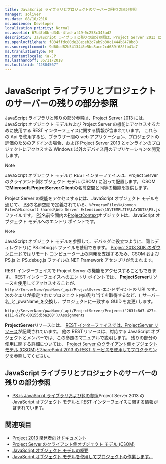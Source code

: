 ```yaml
---
title: JavaScript ライブラリとプロジェクトのサーバーの残りの部分参照
manager: soliver
ms.date: 08/10/2016
ms.audience: Developer
localization_priority: Normal
ms.assetid: 67b47b8b-d34b-4fad-af49-0c258c345ad2
description: JavaScript ライブラリと残りの部分参照は、Project Server 2013 には、JavaScript オブジェクト モデルおよび Project Server の機能にアクセスするために使用する REST インターフェイスに関する情報が含まれています。 これらの Api を使用すると、ブラウザー間の web アプリケーション、プロジェクトの評価のためのアドインの場合、および Project Server 2013 とオンラインのプロジェクトにアクセスする Windows 以外のデバイス用のアプリケーションを開発します。
ms.openlocfilehash: f834ffdc80de28eceb2d7ab9b30c1444b0478bd8
ms.sourcegitcommit: 9d60cd82b5413446e5bc8ace2cd689f683fb41a7
ms.translationtype: MT
ms.contentlocale: ja-JP
ms.lasthandoff: 06/11/2018
ms.locfileid: "19804567"
---
```

# <a name="javascript-library-and-rest-reference-for-project-server"></a>JavaScript ライブラリとプロジェクトのサーバーの残りの部分参照

JavaScript ライブラリと残りの部分参照は、Project Server 2013 には、JavaScript オブジェクト モデルおよび Project Server の機能にアクセスするために使用する REST インターフェイスに関する情報が含まれています。 これらの Api を使用すると、ブラウザー間の web アプリケーション、プロジェクトの評価のためのアドインの場合、および Project Server 2013 とオンラインのプロジェクトにアクセスする Windows 以外のデバイス用のアプリケーションを開発します。
  
> [!NOTE]
> JavaScript オブジェクト モデルと REST インターフェイスは、Project Server のクライアント側オブジェクト モデル (CSOM) に沿って配置します。 CSOM で**Microsoft.ProjectServer.Client**の名前空間と同等の機能を提供します。 
  
Project Server の機能をアクセスするには、JavaScript オブジェクト モデルを通じて、 [PS](http://msdn.microsoft.com/library/e3156167-a4fd-1bf6-8d1c-e180de1844ed%28Office.15%29.aspx)の名前空間で定義されている、`%ProgramFiles%\Common Files\Microsoft Shared\Web Server Extensions\15\TEMPLATE\LAYOUTS\PS.js`ファイルです。 [PS](http://msdn.microsoft.com/library/e3156167-a4fd-1bf6-8d1c-e180de1844ed%28Office.15%29.aspx)名前空間内の[ProjectContext](http://msdn.microsoft.com/library/a490b675-a845-ee94-3877-b99ada9bf2b0%28Office.15%29.aspx)オブジェクトは、JavaScript オブジェクト モデルへのエントリ ポイントです。 
  
> [!NOTE]
> JavaScript オブジェクト モデルを参照して、デバッグに役立つように、同じディレクトリに PS.debug.js ファイルを使用できます。 [Project 2013 SDK のダウンロード](https://www.microsoft.com/en-us/download/details.aspx?id=30435)ではリモート コンピューター上の開発を支援するため、CSOM および PS.js と PS.debug.js ファイルの.NET Framework アセンブリが含まれます。 
  
REST インターフェイスで Project Server の機能をアクセスすることもできます。 REST インターフェイスへのエントリ ポイントでは、 **ProjectServer**リソースを使用してアクセスすることが、`http://ServerName/pwaName/_api/ProjectServer`エンドポイントの URI です。 次のクエリが指定されたプロジェクト内の割り当てを取得するなど、(_サーバー名_と_pwaName_を交換し、プロジェクトに一致する GUID を変更) します。
  
`http://ServerName/pwaName/_api/ProjectServer/Projects('263fc8d7-427c-e111-92fc-00155d3ba208')/Assignments`

**ProjectServer**リソースには、 [REST インターフェイスでは、ProjectServer リソース](http://msdn.microsoft.com/library/a490b675-a845-ee94-3877-b99ada9bf2b0%28Office.15%29.aspx#bk_ProjectServerResources)が記載されています。 他の REST リソースは、対応する JavaScript オブジェクトとメンバーでは、この参照のマニュアルで説明します。 残りの部分の使用に関する詳細については、 [Project Server のクライアント側オブジェクト モデル (CSOM)](client-side-object-model-csom-for-project-2013.md)と[SharePoint 2013 の REST サービスを使用してプログラミング](http://msdn.microsoft.com/en-us/library/fp142385%28office.15%29.aspx)を参照してください。
  
## <a name="javascript-library-and-rest-reference-for-project-server"></a>JavaScript ライブラリとプロジェクトのサーバーの残りの部分参照
<a name="pj15_JavaScriptAPIReference_PS"> </a>

- [PS.js JavaScript ライブラリおよび他の参照](http://msdn.microsoft.com/library/5a140021-380a-d9e0-e36d-106df85f56d6%28Office.15%29.aspx)Project Server 2013 の JavaScript オブジェクト モデルと REST インターフェイスに関する情報が含まれています。 
    
## <a name="see-also"></a>関連項目
<a name="bk_addresources"> </a>

- [Project 2013 開発者向けドキュメント](project-2013-developer-documentation.md)   
- [Project Server のクライアント側オブジェクト モデル (CSOM)](client-side-object-model-csom-for-project-2013.md)   
- [JavaScript オブジェクト モデルの概要](getting-started-with-the-project-server-2013-javascript-object-model.md)  
- [JavaScript オブジェクト モデルを使用してプロジェクトの作業します。](create-retrieve-update-delete-projects-using-project-server-javascript.md)
    

